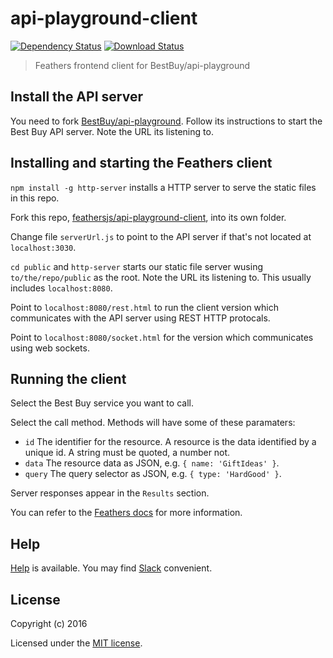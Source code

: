 # api-playground-client

[![Dependency Status](https://img.shields.io/david/feathersjs/api-playground-client.svg?style=flat-square)](https://david-dm.org/feathersjs/api-playground-client)
[![Download Status](https://img.shields.io/npm/dm/api-playground-client.svg?style=flat-square)](https://www.npmjs.com/package/api-playground-client)

> Feathers frontend client for BestBuy/api-playground

## Install the API server

You need to fork [BestBuy/api-playground](https://github.com/BestBuy/api-playground).
Follow its instructions to start the Best Buy API server.
Note the URL its listening to.

## Installing and starting the Feathers client

`npm install -g http-server` installs a HTTP server to serve the static files in this repo.

Fork this repo,
[feathersjs/api-playground-client](https://github.com/feathersjs/api-playground-client),
into its own folder.

Change file `serverUrl.js` to point to the API server
if that's not located at `localhost:3030`.

`cd public` and `http-server` starts our static file server wusing `to/the/repo/public` as the root.
Note the URL its listening to.
This usually includes `localhost:8080`.

Point to `localhost:8080/rest.html` to run the client version which communicates with the
API server using REST HTTP protocals.

Point to `localhost:8080/socket.html` for the version which communicates using web sockets.

## Running the client

Select the Best Buy service you want to call.

Select the call method. Methods will have some of these paramaters:

- `id` The identifier for the resource.
A resource is the data identified by a unique id.
A string must be quoted, a number not.
- `data` The resource data as JSON, e.g. `{ name: 'GiftIdeas' }`.
- `query` The query selector as JSON, e.g. `{ type: 'HardGood' }`.

Server responses appear in the `Results` section.

You can refer to the
[Feathers docs](https://docs.feathersjs.com/v/auk/services/readme.html)
for more information.

## Help

[Help](https://docs.feathersjs.com/v/auk/help/readme.html) is available.
You may find [Slack](https://feathersjs.slack.com/messages/help/) convenient.

## License

Copyright (c) 2016

Licensed under the [MIT license](LICENSE).
